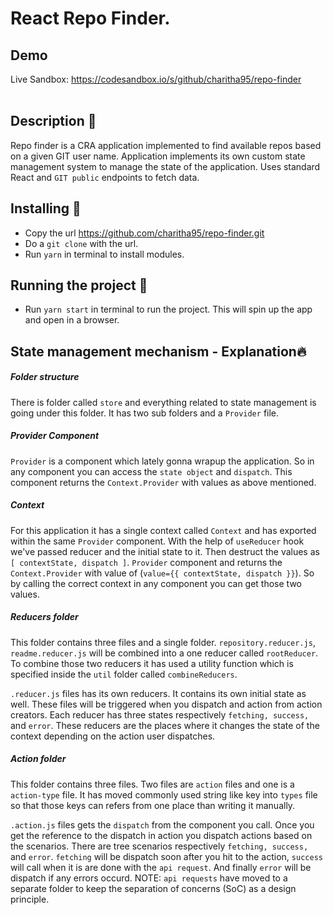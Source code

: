 # React Repo Finder.

## Demo

Live Sandbox: https://codesandbox.io/s/github/charitha95/repo-finder
<br/><br/>

## Description :newspaper:

Repo finder is a CRA application implemented to find available repos based on a given GIT user name. Application implements its own custom state management system to manage the state of the application. Uses standard React and `GIT public` endpoints to fetch data.
<br/>

## Installing :wrench:

- Copy the url https://github.com/charitha95/repo-finder.git
- Do a `git clone` with the url.
- Run `yarn` in terminal to install modules.
  <br/>

## Running the project :runner:

- Run `yarn start` in terminal to run the project. This will spin up the app and open in a browser.
  <br/>

## State management mechanism - Explanation:fire:

##### Folder structure

There is folder called `store` and everything related to state management is going under this folder. It has two sub folders and a `Provider` file.

##### Provider Component

`Provider` is a component which lately gonna wrapup the application. So in any component you can access the `state object` and `dispatch`. This component returns the `Context.Provider` with values as above mentioned.

##### Context

For this application it has a single context called `Context` and has exported within the same `Provider` component. With the help of `useReducer` hook we've passed reducer and the initial state to it. Then destruct the values as `[ contextState, dispatch ]`. `Provider` component and returns the `Context.Provider` with value of (`value={{ contextState, dispatch }}`). So by calling the correct context in any component you can get those two values.

##### Reducers folder

This folder contains three files and a single folder. `repository.reducer.js`, `readme.reducer.js` will be combined into a one reducer called `rootReducer`. To combine those two reducers it has used a utility function which is specified inside the `util` folder called `combineReducers`.

`.reducer.js` files has its own reducers. It contains its own initial state as well. These files will be triggered when you dispatch and action from action creators. Each reducer has three states respectively `fetching, success,` and `error`. These reducers are the places where it changes the state of the context depending on the action user dispatches.

##### Action folder

This folder contains three files. Two files are `action` files and one is a `action-type` file. It has moved commonly used string like key into `types` file so that those keys can refers from one place than writing it manually.

`.action.js` files gets the `dispatch` from the component you call. Once you get the reference to the dispatch in action you dispatch actions based on the scenarios. There are tree scenarios respectively `fetching, success,` and `error`. `fetching` will be dispatch soon after you hit to the action, `success` will call when it is are done with the `api request`. And finally `error` will be dispatch if any errors occurd. NOTE: `api requests` have moved to a separate folder to keep the separation of concerns (SoC) as a design principle.
